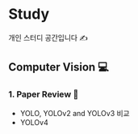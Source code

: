# Study
개인 스터디 공간입니다 ✍
## Computer Vision 💻
### 1. Paper Review 📃
  - YOLO, YOLOv2 and YOLOv3 비교
  - YOLOv4
